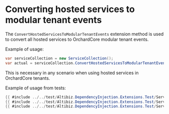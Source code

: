 # Converting hosted services to modular tenant events

The `ConvertHostedServicesToModularTenantEvents` extension method is used to
convert all hosted services to OrchardCore modular tenant events.

Example of usage:

```cs
var serviceCollection = new ServiceCollection();
var actual = serviceCollection.ConvertHostedServicesToModularTenantEvents();
```

This is necessary in any scenario when using hosted services in OrchardCore
tenants.

Example of usage from tests:

<!-- markdownlint-disable MD013 -->

```cs
{{ #include ../../test/Altibiz.DependencyInjection.Extensions.Test/ServiceCollectionExtensionsTest.cs:1:7 }}
{{ #include ../../test/Altibiz.DependencyInjection.Extensions.Test/ServiceCollectionExtensionsTest.cs:135:207 }}
{{ #include ../../test/Altibiz.DependencyInjection.Extensions.Test/ServiceCollectionExtensionsTest.cs:208: }}
```

<!-- markdownlint-enable MD013 -->
